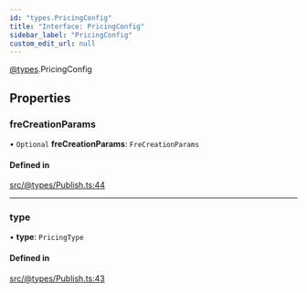 ```yaml
---
id: "types.PricingConfig"
title: "Interface: PricingConfig"
sidebar_label: "PricingConfig"
custom_edit_url: null
---
```


[@types](../modules/types.md).PricingConfig

## Properties

### freCreationParams

• `Optional` **freCreationParams**: `FreCreationParams`

#### Defined in

[src/@types/Publish.ts:44](https://github.com/deltaDAO/nautilus/blob/3e3a03e/src/@types/Publish.ts#L44)

___

### type

• **type**: `PricingType`

#### Defined in

[src/@types/Publish.ts:43](https://github.com/deltaDAO/nautilus/blob/3e3a03e/src/@types/Publish.ts#L43)
